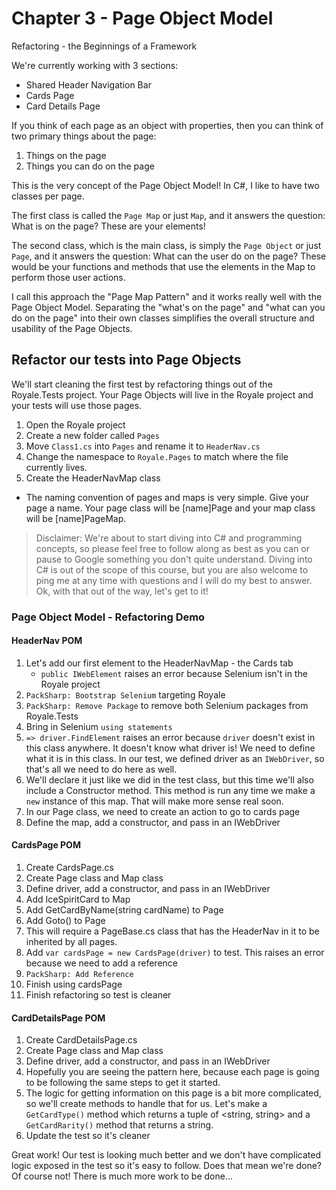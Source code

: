 # Chapter 3 - Page Object Model
Refactoring - the Beginnings of a Framework

We're currently working with 3 sections:

- Shared Header Navigation Bar
- Cards Page
- Card Details Page

If you think of each page as an object with properties, then you can think of two primary things about the page:

1. Things on the page
2. Things you can do on the page

This is the very concept of the Page Object Model! In C#, I like to have two classes per page.

The first class is called the `Page Map` or just `Map`, and it answers the question: What is on the page? These are your elements!

The second class, which is the main class, is simply the `Page Object` or just `Page`, and it answers the question: What can the user do on the page? These would be your functions and methods that use the elements in the Map to perform those user actions.

I call this approach the "Page Map Pattern" and it works really well with the Page Object Model. Separating the "what's on the page" and "what can you do on the page" into their own classes simplifies the overall structure and usability of the Page Objects.

## Refactor our tests into Page Objects
We'll start cleaning the first test by refactoring things out of the Royale.Tests project. Your Page Objects will live in the Royale project and your tests will use those pages.

1. Open the Royale project
2. Create a new folder called `Pages`
3. Move `Class1.cs` into `Pages` and rename it to `HeaderNav.cs`
4. Change the namespace to `Royale.Pages` to match where the file currently lives.
5. Create the HeaderNavMap class
- The naming convention of pages and maps is very simple. Give your page a name. Your page class will be [name]Page and your map class will be [name]PageMap.

> Disclaimer: We're about to start diving into C# and programming concepts, so please feel free to follow along as best as you can or pause to Google something you don't quite understand. Diving into C# is out of the scope of this course, but you are also welcome to ping me at any time with questions and I will do my best to answer. Ok, with that out of the way, let's get to it!

### Page Object Model - Refactoring Demo
#### HeaderNav POM
1. Let's add our first element to the HeaderNavMap - the Cards tab
    - `public IWebElement` raises an error because Selenium isn't in the Royale project
2. `PackSharp: Bootstrap Selenium` targeting Royale
3. `PackSharp: Remove Package` to remove both Selenium packages from Royale.Tests
4. Bring in Selenium `using statements`
5. `=> driver.FindElement` raises an error because `driver` doesn't exist in this class anywhere. It doesn't know what driver is! We need to define what it is in this class. In our test, we defined driver as an `IWebDriver`, so that's all we need to do here as well.
6. We'll declare it just like we did in the test class, but this time we'll also include a Constructor method. This method is run any time we make a `new` instance of this map. That will make more sense real soon.
7. In our Page class, we need to create an action to go to cards page
8. Define the map, add a constructor, and pass in an IWebDriver

#### CardsPage POM
1. Create CardsPage.cs
2. Create Page class and Map class
3. Define driver, add a constructor, and pass in an IWebDriver
4. Add IceSpiritCard to Map
5. Add GetCardByName(string cardName) to Page
6. Add Goto() to Page
7. This will require a PageBase.cs class that has the HeaderNav in it to be inherited by all pages.
8. Add `var cardsPage = new CardsPage(driver)` to test. This raises an error because we need to add a reference
9. `PackSharp: Add Reference`
10. Finish using cardsPage
11. Finish refactoring so test is cleaner

#### CardDetailsPage POM
1. Create CardDetailsPage.cs
2. Create Page class and Map class
3. Define driver, add a constructor, and pass in an IWebDriver
4. Hopefully you are seeing the pattern here, because each page is going to be following the same steps to get it started.
5. The logic for getting information on this page is a bit more complicated, so we'll create methods to handle that for us.
Let's make a `GetCardType()` method which returns a tuple of <string, string> and a `GetCardRarity()` method that returns a string.
6. Update the test so it's cleaner

Great work! Our test is looking much better and we don't have complicated logic exposed in the test so it's easy to follow.
Does that mean we're done? Of course not! There is much more work to be done...
